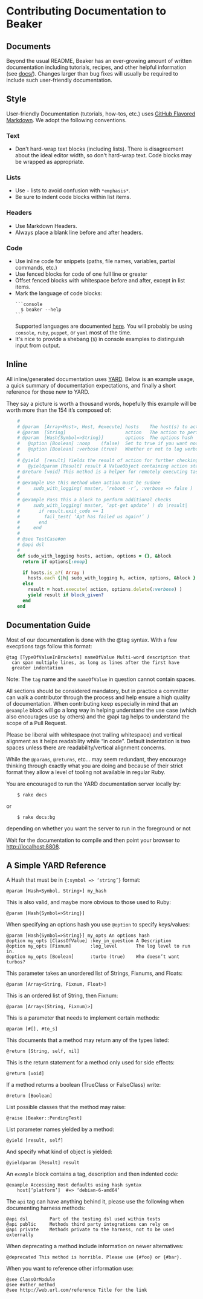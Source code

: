 # Contributing Documentation to Beaker

## Documents

Beyond the usual README, Beaker has an ever-growing amount of written documentation including tutorials, recipes, and other helpful information (see [docs/](docs)). Changes larger than bug fixes will usually be required to include such user-friendly documentation.

## Style

User-friendly Documentation (tutorials, how-tos, etc.) uses [GitHub Flavored Markdown](https://guides.github.com/features/mastering-markdown/). We adopt the following conventions.

### Text

- Don't hard-wrap text blocks (including lists). There is disagreement about the ideal editor width, so don't hard-wrap text. Code blocks may be wrapped as appropriate.

### Lists

- Use `-` lists to avoid confusion with `*emphasis*`.
- Be sure to indent code blocks within list items.

### Headers

- Use Markdown Headers.
- Always place a blank line before and after headers.

### Code

- Use inline code for snippets (paths, file names, variables, partial commands, etc.)
- Use fenced blocks for code of one full line or greater
- Offset fenced blocks with whitespace before and after, except in list items.
- Mark the language of code blocks:
  ````
  ```console
    $ beaker --help
  ```
  ````
  Supported languages are documented [here](https://github.com/github/linguist/blob/master/lib/linguist/languages.yml). You will probably be using `console`, `ruby`, `puppet`, or `yaml` most of the time.
- It's nice to provide a shebang (`$`) in console examples to distinguish input from output.

## Inline

All inline/generated documentation uses [YARD](http://yardoc.org/). Below is an example usage, a quick summary of documentation expectations, and finally a short reference for those new to YARD.

They say a picture is worth a thousand words, hopefully this example will be worth more than the 154 it’s composed of:

```ruby
    #
    # @param  [Array<Host>, Host, #execute] hosts    The host(s) to act on
    # @param  [String]                      action   The action to perform
    # @param  [Hash{Symbol=>String}]        options  The options hash
    #   @option [Boolean] :noop    (false)  Set to true if you want noop mode
    #   @option [Boolean] :verbose (true)   Whether or not to log verbosely
    #
    # @yield  [result] Yields the result of action for further checking
    #   @yieldparam [Result] result A ValueObject containing action stats
    # @return [void] This method is a helper for remotely executing tasks
    #
    # @example Use this method when action must be sudone
    #     sudo_with_logging( master, ‘reboot -r’, :verbose => false )
    #
    # @example Pass this a block to perform additional checks
    #     sudo_with_logging( master, ‘apt-get update’ ) do |result|
    #       if result.exit_code == 1
    #         fail_test( ‘Apt has failed us again!’ )
    #       end
    #     end
    #
    # @see TestCase#on
    # @api dsl
    #
    def sudo_with_logging hosts, action, options = {}, &block
      return if options[:noop]

      if hosts.is_a?( Array )
        hosts.each {|h| sudo_with_logging h, action, options, &block }
      else
        result = host.execute( action, options.delete(:verbose) )
        yield result if block_given?
      end
    end
```

## Documentation Guide

Most of our documentation is done with the @tag syntax. With a few execptions tags follow this format:

    @tag [TypeOfValueInBrackets] nameOfValue Multi-word description that
      can span multiple lines, as long as lines after the first have
      greater indentation

Note: The `tag` name and the `nameOfValue` in question cannot contain spaces.

All sections should be considered mandatory, but in practice a committer can walk a contributor through the process and help ensure a high quality of documentation. When contributing keep especially in mind that an
`@example` block will go a long way in helping understand the use case
(which also encourages use by others) and the @api tag helps to understand the scope of a Pull Request.

Please be liberal with whitespace (not trailing whitespace) and vertical alignment as it helps readability while “in code”. Default indentation is two spaces unless there are readability/vertical alignment concerns.

While the `@params`, `@returns`, etc... may seem redundant, they encourage thinking through exactly what you are doing and because of their strict format they allow a level of tooling not available in regular Ruby.

You are encouraged to run the YARD documentation server locally by:

```console
    $ rake docs
```

or

```console
    $ rake docs:bg
```

depending on whether you want the server to run in the foreground or not

Wait for the documentation to compile and then point your browser to [http://localhost:8808](http://localhost:8808).

## A Simple YARD Reference

A Hash that must be in `{:symbol => ‘string’}` format:

    @param [Hash<Symbol, String>] my_hash

This is also valid, and maybe more obvious to those used to Ruby:

    @param [Hash{Symbol=>String}]

When specifying an options hash you use `@option` to specify keys/values:

    @param [Hash{Symbol=>String}] my_opts An options hash
    @option my_opts [ClassOfValue] :key_in_question A Description
    @option my_opts [Fixnum]       :log_level       The log level to run in.
    @option my_opts [Boolean]      :turbo (true)    Who doesn’t want turbos?

This parameter takes an unordered list of Strings, Fixnums, and Floats:

    @param [Array<String, Fixnum, Float>]

This is an ordered list of String, then Fixnum:

    @param [Array<(String, Fixnum)>]

This is a parameter that needs to implement certain methods:

    @param [#[], #to_s]

This documents that a method may return any of the types listed:

    @return [String, self, nil]

This is the return statement for a method only used for side effects:

    @return [void]

If a method returns a boolean (TrueClass or FalseClass) write:

    @return [Boolean]

List possible classes that the method may raise:

    @raise [Beaker::PendingTest]

List parameter names yielded by a method:

    @yield [result, self]

And specify what kind of object is yielded:

    @yieldparam [Result] result

An `example` block contains a tag, description and then indented code:

    @example Accessing Host defaults using hash syntax
        host[‘platform’]  #=> ‘debian-6-amd64’

The `api` tag can have anything behind it, please use the following when documenting harness methods:

    @api dsl        Part of the testing dsl used within tests
    @api public     Methods third party integrations can rely on
    @api private    Methods private to the harness, not to be used externally

When deprecating a method include information on newer alternatives:

    @deprecated This method is horrible. Please use {#foo} or {#bar}.

When you want to reference other information use:

    @see ClassOrModule
    @see #other_method
    @see http://web.url.com/reference Title for the link
